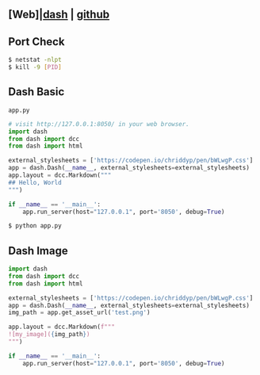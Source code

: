 ## [Web]|[dash](https://dash.plotly.com/) | [github](https://github.com/plotly/dash)

## Port Check
```bash
$ netstat -nlpt
$ kill -9 [PID]
```

## Dash Basic
`app.py`
```python
# visit http://127.0.0.1:8050/ in your web browser.
import dash
from dash import dcc
from dash import html

external_stylesheets = ['https://codepen.io/chriddyp/pen/bWLwgP.css']
app = dash.Dash(__name__, external_stylesheets=external_stylesheets)
app.layout = dcc.Markdown("""
## Hello, World
""")

if __name__ == '__main__':
    app.run_server(host="127.0.0.1", port='8050', debug=True)
```
```bash
$ python app.py
```

## Dash Image
```python
import dash
from dash import dcc
from dash import html

external_stylesheets = ['https://codepen.io/chriddyp/pen/bWLwgP.css']
app = dash.Dash(__name__, external_stylesheets=external_stylesheets)
img_path = app.get_asset_url('test.png')

app.layout = dcc.Markdown(f"""
![my_image]({img_path})
""")

if __name__ == '__main__':
    app.run_server(host="127.0.0.1", port='8050', debug=True)
```
